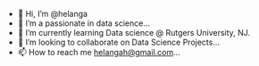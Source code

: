 - 👋 Hi, I’m @helanga
- 👀 I’m a passionate in data science...
- 🌱 I’m currently learning Data science @ Rutgers University, NJ.
- 💞️ I’m looking to collaborate on Data Science Projects...
- 📫 How to reach me helangah@gmail.com...

<!---
helanga/helanga is a ✨ special ✨ repository because its `README.md` (this file) appears on your GitHub profile.
You can click the Preview link to take a look at your changes.
--->
